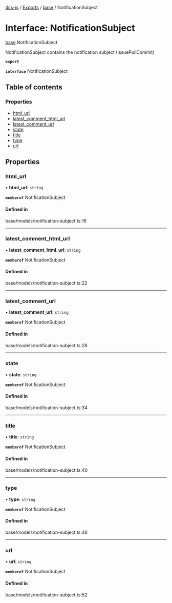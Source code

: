 [dcs-js](../README.md) / [Exports](../modules.md) / [base](../modules/base.md) / NotificationSubject

# Interface: NotificationSubject

[base](../modules/base.md).NotificationSubject

NotificationSubject contains the notification subject (IssuePullCommit)

**`export`**

**`interface`** NotificationSubject

## Table of contents

### Properties

- [html\_url](base.NotificationSubject.md#html_url)
- [latest\_comment\_html\_url](base.NotificationSubject.md#latest_comment_html_url)
- [latest\_comment\_url](base.NotificationSubject.md#latest_comment_url)
- [state](base.NotificationSubject.md#state)
- [title](base.NotificationSubject.md#title)
- [type](base.NotificationSubject.md#type)
- [url](base.NotificationSubject.md#url)

## Properties

### <a id="html_url" name="html_url"></a> html\_url

• **html\_url**: `string`

**`memberof`** NotificationSubject

#### Defined in

base/models/notification-subject.ts:16

___

### <a id="latest_comment_html_url" name="latest_comment_html_url"></a> latest\_comment\_html\_url

• **latest\_comment\_html\_url**: `string`

**`memberof`** NotificationSubject

#### Defined in

base/models/notification-subject.ts:22

___

### <a id="latest_comment_url" name="latest_comment_url"></a> latest\_comment\_url

• **latest\_comment\_url**: `string`

**`memberof`** NotificationSubject

#### Defined in

base/models/notification-subject.ts:28

___

### <a id="state" name="state"></a> state

• **state**: `string`

**`memberof`** NotificationSubject

#### Defined in

base/models/notification-subject.ts:34

___

### <a id="title" name="title"></a> title

• **title**: `string`

**`memberof`** NotificationSubject

#### Defined in

base/models/notification-subject.ts:40

___

### <a id="type" name="type"></a> type

• **type**: `string`

**`memberof`** NotificationSubject

#### Defined in

base/models/notification-subject.ts:46

___

### <a id="url" name="url"></a> url

• **url**: `string`

**`memberof`** NotificationSubject

#### Defined in

base/models/notification-subject.ts:52
